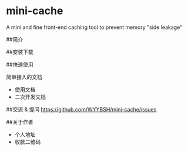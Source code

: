 # mini-cache
A mini and fine front-end caching tool to prevent memory "side leakage"

##简介

##安装下载

##快速使用

 简单接入的文档
 
- 使用文档
- 二次开发文档

##交流 & 提问
https://github.com/WYYBSH/mini-cache/issues 

##关于作者

- 个人地址
- 收款二维码